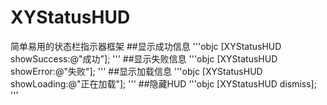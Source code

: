 # XYStatusHUD
简单易用的状态栏指示器框架
##显示成功信息
'''objc
[XYStatusHUD showSuccess:@"成功"];
'''
##显示失败信息
'''objc
[XYStatusHUD showError:@"失败"];
'''
##显示加载信息
'''objc
[XYStatusHUD showLoading:@"正在加载"];
'''
##隐藏HUD
'''objc
[XYStatusHUD dismiss];
'''

